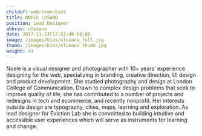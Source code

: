 ```yaml
---
childof: web-team-bios
title: NOELE LUSANO
position: Lead Designer
abbrev: nlusano
date: 2017-11-23T17:52:48-08:00
image: /images/bios/nlusano_full.jpg
thumb: /images/bios/nlusano_thumb.jpg
weight: 43
---
```

Noele is a visual designer and photographer with 10+ years’ experience designing for the web, specializing in branding, creative direction, UI design and product development. She studied photography and design at London College of Communication. Drawn to complex design problems that seek to improve quality of life, she has contributed to a number of projects and redesigns in tech and ecommerce, and recently nonprofit. Her interests outside design are typography, cities, maps, learning and exploration. As lead designer for Eviction Lab she is committed to building intuitive and accessible user experiences which will serve as instruments for learning and change.
